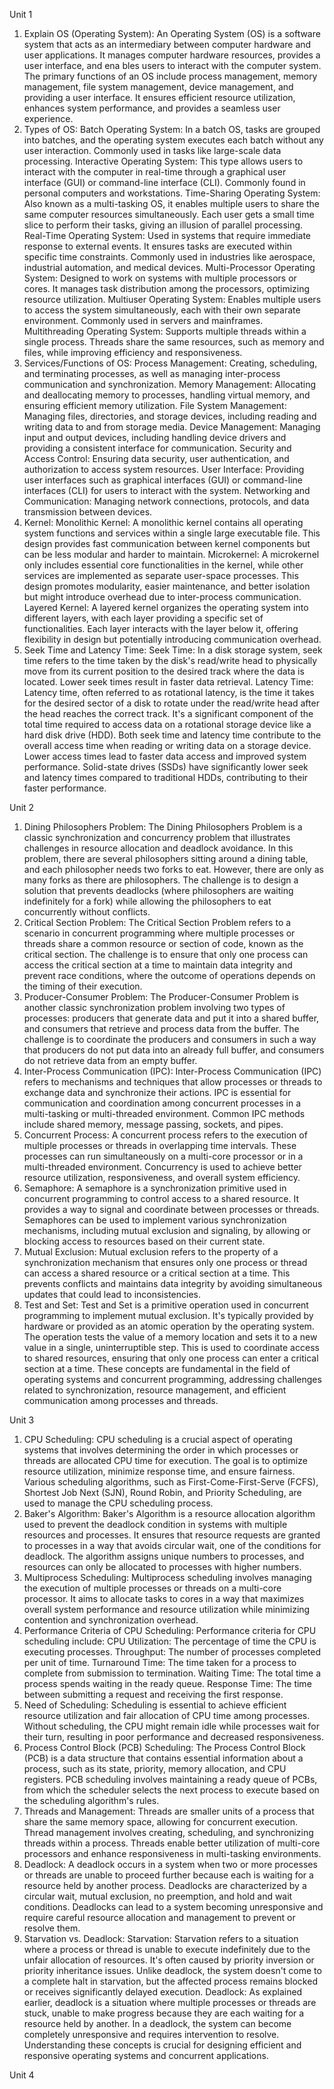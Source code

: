 Unit 1
1. Explain OS (Operating System): An Operating System (OS) is a software system that acts as an intermediary between computer hardware and user applications. It manages computer hardware resources, provides a user interface, and ena  bles users to interact with the computer system. The primary functions of an OS include process management, memory management, file system management, device management, and providing a user interface. It ensures efficient resource utilization, enhances system performance, and provides a seamless user experience.
2. Types of OS:
Batch Operating System: In a batch OS, tasks are grouped into batches, and the operating system executes each batch without any user interaction. Commonly used in tasks like large-scale data processing.
Interactive Operating System: This type allows users to interact with the computer in real-time through a graphical user interface (GUI) or command-line interface (CLI). Commonly found in personal computers and workstations.
Time-Sharing Operating System: Also known as a multi-tasking OS, it enables multiple users to share the same computer resources simultaneously. Each user gets a small time slice to perform their tasks, giving an illusion of parallel processing.
Real-Time Operating System: Used in systems that require immediate response to external events. It ensures tasks are executed within specific time constraints. Commonly used in industries like aerospace, industrial automation, and medical devices.
Multi-Processor Operating System: Designed to work on systems with multiple processors or cores. It manages task distribution among the processors, optimizing resource utilization.
Multiuser Operating System: Enables multiple users to access the system simultaneously, each with their own separate environment. Commonly used in servers and mainframes.
Multithreading Operating System: Supports multiple threads within a single process. Threads share the same resources, such as memory and files, while improving efficiency and responsiveness.
3. Services/Functions of OS:
Process Management: Creating, scheduling, and terminating processes, as well as managing inter-process communication and synchronization.
Memory Management: Allocating and deallocating memory to processes, handling virtual memory, and ensuring efficient memory utilization.
File System Management: Managing files, directories, and storage devices, including reading and writing data to and from storage media.
Device Management: Managing input and output devices, including handling device drivers and providing a consistent interface for communication.
Security and Access Control: Ensuring data security, user authentication, and authorization to access system resources.
User Interface: Providing user interfaces such as graphical interfaces (GUI) or command-line interfaces (CLI) for users to interact with the system.
Networking and Communication: Managing network connections, protocols, and data transmission between devices.
4. Kernel:
Monolithic Kernel: A monolithic kernel contains all operating system functions and services within a single large executable file. This design provides fast communication between kernel components but can be less modular and harder to maintain.
Microkernel: A microkernel only includes essential core functionalities in the kernel, while other services are implemented as separate user-space processes. This design promotes modularity, easier maintenance, and better isolation but might introduce overhead due to inter-process communication.
Layered Kernel: A layered kernel organizes the operating system into different layers, with each layer providing a specific set of functionalities. Each layer interacts with the layer below it, offering flexibility in design but potentially introducing communication overhead.
5. Seek Time and Latency Time:
Seek Time: In a disk storage system, seek time refers to the time taken by the disk's read/write head to physically move from its current position to the desired track where the data is located. Lower seek times result in faster data retrieval.
Latency Time: Latency time, often referred to as rotational latency, is the time it takes for the desired sector of a disk to rotate under the read/write head after the head reaches the correct track. It's a significant component of the total time required to access data on a rotational storage device like a hard disk drive (HDD).
Both seek time and latency time contribute to the overall access time when reading or writing data on a storage device. Lower access times lead to faster data access and improved system performance. Solid-state drives (SSDs) have significantly lower seek and latency times compared to traditional HDDs, contributing to their faster performance.

Unit 2
1. Dining Philosophers Problem: The Dining Philosophers Problem is a classic synchronization and concurrency problem that illustrates challenges in resource allocation and deadlock avoidance. In this problem, there are several philosophers sitting around a dining table, and each philosopher needs two forks to eat. However, there are only as many forks as there are philosophers. The challenge is to design a solution that prevents deadlocks (where philosophers are waiting indefinitely for a fork) while allowing the philosophers to eat concurrently without conflicts.
2. Critical Section Problem: The Critical Section Problem refers to a scenario in concurrent programming where multiple processes or threads share a common resource or section of code, known as the critical section. The challenge is to ensure that only one process can access the critical section at a time to maintain data integrity and prevent race conditions, where the outcome of operations depends on the timing of their execution.
3. Producer-Consumer Problem: The Producer-Consumer Problem is another classic synchronization problem involving two types of processes: producers that generate data and put it into a shared buffer, and consumers that retrieve and process data from the buffer. The challenge is to coordinate the producers and consumers in such a way that producers do not put data into an already full buffer, and consumers do not retrieve data from an empty buffer.
4. Inter-Process Communication (IPC): Inter-Process Communication (IPC) refers to mechanisms and techniques that allow processes or threads to exchange data and synchronize their actions. IPC is essential for communication and coordination among concurrent processes in a multi-tasking or multi-threaded environment. Common IPC methods include shared memory, message passing, sockets, and pipes.
5. Concurrent Process: A concurrent process refers to the execution of multiple processes or threads in overlapping time intervals. These processes can run simultaneously on a multi-core processor or in a multi-threaded environment. Concurrency is used to achieve better resource utilization, responsiveness, and overall system efficiency.
6. Semaphore: A semaphore is a synchronization primitive used in concurrent programming to control access to a shared resource. It provides a way to signal and coordinate between processes or threads. Semaphores can be used to implement various synchronization mechanisms, including mutual exclusion and signaling, by allowing or blocking access to resources based on their current state.
7. Mutual Exclusion: Mutual exclusion refers to the property of a synchronization mechanism that ensures only one process or thread can access a shared resource or a critical section at a time. This prevents conflicts and maintains data integrity by avoiding simultaneous updates that could lead to inconsistencies.
8. Test and Set: Test and Set is a primitive operation used in concurrent programming to implement mutual exclusion. It's typically provided by hardware or provided as an atomic operation by the operating system. The operation tests the value of a memory location and sets it to a new value in a single, uninterruptible step. This is used to coordinate access to shared resources, ensuring that only one process can enter a critical section at a time.
These concepts are fundamental in the field of operating systems and concurrent programming, addressing challenges related to synchronization, resource management, and efficient communication among processes and threads.


Unit 3
1. CPU Scheduling: CPU scheduling is a crucial aspect of operating systems that involves determining the order in which processes or threads are allocated CPU time for execution. The goal is to optimize resource utilization, minimize response time, and ensure fairness. Various scheduling algorithms, such as First-Come-First-Serve (FCFS), Shortest Job Next (SJN), Round Robin, and Priority Scheduling, are used to manage the CPU scheduling process.
2. Baker's Algorithm: Baker's Algorithm is a resource allocation algorithm used to prevent the deadlock condition in systems with multiple resources and processes. It ensures that resource requests are granted to processes in a way that avoids circular wait, one of the conditions for deadlock. The algorithm assigns unique numbers to processes, and resources can only be allocated to processes with higher numbers.
3. Multiprocess Scheduling: Multiprocess scheduling involves managing the execution of multiple processes or threads on a multi-core processor. It aims to allocate tasks to cores in a way that maximizes overall system performance and resource utilization while minimizing contention and synchronization overhead.
4. Performance Criteria of CPU Scheduling: Performance criteria for CPU scheduling include:
CPU Utilization: The percentage of time the CPU is executing processes.
Throughput: The number of processes completed per unit of time.
Turnaround Time: The time taken for a process to complete from submission to termination.
Waiting Time: The total time a process spends waiting in the ready queue.
Response Time: The time between submitting a request and receiving the first response.
5. Need of Scheduling: Scheduling is essential to achieve efficient resource utilization and fair allocation of CPU time among processes. Without scheduling, the CPU might remain idle while processes wait for their turn, resulting in poor performance and decreased responsiveness.
6. Process Control Block (PCB) Scheduling: The Process Control Block (PCB) is a data structure that contains essential information about a process, such as its state, priority, memory allocation, and CPU registers. PCB scheduling involves maintaining a ready queue of PCBs, from which the scheduler selects the next process to execute based on the scheduling algorithm's rules.
7. Threads and Management: Threads are smaller units of a process that share the same memory space, allowing for concurrent execution. Thread management involves creating, scheduling, and synchronizing threads within a process. Threads enable better utilization of multi-core processors and enhance responsiveness in multi-tasking environments.
8. Deadlock: A deadlock occurs in a system when two or more processes or threads are unable to proceed further because each is waiting for a resource held by another process. Deadlocks are characterized by a circular wait, mutual exclusion, no preemption, and hold and wait conditions. Deadlocks can lead to a system becoming unresponsive and require careful resource allocation and management to prevent or resolve them.
9. Starvation vs. Deadlock:
Starvation: Starvation refers to a situation where a process or thread is unable to execute indefinitely due to the unfair allocation of resources. It's often caused by priority inversion or priority inheritance issues. Unlike deadlock, the system doesn't come to a complete halt in starvation, but the affected process remains blocked or receives significantly delayed execution.
Deadlock: As explained earlier, deadlock is a situation where multiple processes or threads are stuck, unable to make progress because they are each waiting for a resource held by another. In a deadlock, the system can become completely unresponsive and requires intervention to resolve.
Understanding these concepts is crucial for designing efficient and responsive operating systems and concurrent applications.

Unit 4

